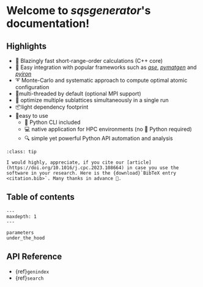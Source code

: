 
# Welcome to *sqsgenerator*'s documentation!

## Highlights
- 🚀 Blazingly fast short-range-order calculations (C++ core)
- 🔌 Easy integration with popular frameworks such as [*ase*](https://wiki.fysik.dtu.dk/ase/),
  [*pymatgen*](https://pymatgen.org/) and [*pyiron*](https://pyiron.org/)
- ➰ Monte-Carlo and systematic approach to compute optimal atomic configuration
- 🧵multi-threaded by default (optional MPI support)
- 🔀 optimize multiple sublattices simultaneously in a single run
- 📦️light dependency footprint
- 🍼easy to use
  - 🐍 Python CLI included
  - 💻 native application for HPC environments (no 🐍 Python required)
  - 🔍 simple yet powerful Python API automation and analysis


````{admonition} Appreciation
:class: tip

I would highly, appreciate, if you cite our [article](https://doi.org/10.1016/j.cpc.2023.108664) in case you use the
software in your research. Here is the {download}`BibTeX entry <citation.bib>`. Many thanks in advance 🙏.

````


## Table of contents

```{toctree}
---
maxdepth: 1
---

parameters
under_the_hood

```

## API Reference
* {ref}`genindex`
* {ref}`search`
